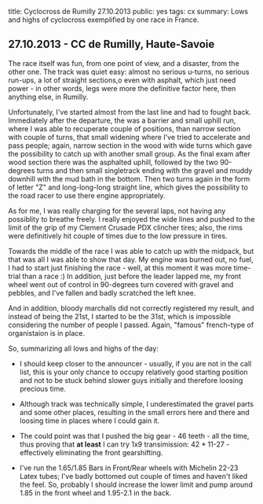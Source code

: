 title: Cyclocross de Rumilly 27.10.2013
public: yes
tags: cx
summary: Lows and highs of cyclocross exemplified by one race in France.

## 27.10.2013 - CC de Rumilly, Haute-Savoie

The race itself was fun, from one point of view, and a disaster, from the other
one. The track was quiet easy: almost no serious u-turns, no serious run-ups,
a lot of straight sections,o even with asphalt, which just need power - in other
words, legs were more the definitive factor here, then anything else, in Rumilly.

Unfortunately, I've started almost from the last line and had to fought back.
Immediately after the departure, the was a barrier and small uphill run, where I
was able to recuperate couple of positions, than narrow section with couple of
turns, that small widening where I've tried to accelerate and pass people;
again, narrow section in the wood with wide turns which gave the possibility to
catch up with another small group. As the final exam after wood section there
was the asphalted uphill, followed by the two 90-degrees turns and then small
singletrack ending with the gravel and muddy downhill with the mud bath in the
bottom. Then two turns again in the form of letter "Z" and long-long-long
straight line, which gives the possibility to the road racer to use there engine
appropriately.

As for me, I was really charging for the several laps, not having any
possiblity to breathe freely. I really enjoyed the wide lines and pushed to the
limit of the grip of my Clement Crusade PDX clincher tires; also, the rims were
definitively hit couple of times due to the low pressure in tires.

Towards the middle of the race I was able to catch up with the midpack, but that
was all I was able to show that day. My engine was
burned out, no fuel, I had to start just finishing the race - well, at this
moment it was more time-trial than a race :) In addition, just before the leader
lapped me, my front wheel went out of control in 90-degrees turn covered with
gravel and pebbles, and I've fallen and badly scratched the left knee.

And in addition, bloody marchalls did not correctly registered my result, and
instead of being the 21st, I started to be the 31st, which is impossible
considering the number of people I passed. Again, "famous" french-type of
organistaion is in place.

So, summarizing all lows and highs of the day:

- I should keep closer to the announcer - usually, if you are not in the call
  list, this is your only chance to occupy relatively good starting position and
  not to be stuck behind slower guys initially and therefore loosing precious time.

- Although track was technically simple, I underestimated the gravel parts and
  some other places, resulting in the small errors here and there and loosing
  time in places where I could gain it.

- The could point was that I pushed the big gear - 46 teeth - all the time, thus
  proving that **at least** I can try 1x9 transimission: 42 * 11-27 -
  effectively eliminating the front gearshifting. 

- I've run the 1.65/1.85 Bars in Front/Rear wheels with Michelin 22-23 Latex
  tubes; I've badly bottomed out couple of times and haven't liked the feel. So,
  probably I should increase the lower limit and pump around 1.85 in the front
  wheel and 1.95-2.1 in the back.
